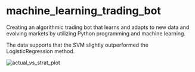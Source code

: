 # machine_learning_trading_bot
Creating an algorithmic trading bot that learns and adapts to new data and evolving markets by utilizing Python programming and machine learning.

The data supports that the SVM slightly outperformed the LogisticRegression method.

![actual_vs_strat_plot](https://user-images.githubusercontent.com/98198920/180585864-eef22af2-c768-4daf-a516-a30025f1089c.png)
